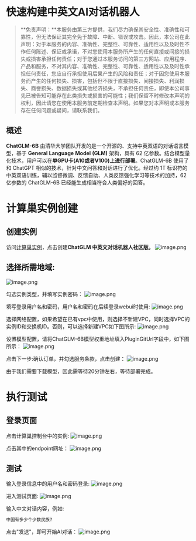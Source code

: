 # 快速构建中英文AI对话机器人

>**免责声明：**本服务由第三方提供，我们尽力确保其安全性、准确性和可靠性，但无法保证其完全免于故障、中断、错误或攻击。因此，本公司在此声明：对于本服务的内容、准确性、完整性、可靠性、适用性以及及时性不作任何陈述、保证或承诺，不对您使用本服务所产生的任何直接或间接的损失或损害承担任何责任；对于您通过本服务访问的第三方网站、应用程序、产品和服务，不对其内容、准确性、完整性、可靠性、适用性以及及时性承担任何责任，您应自行承担使用后果产生的风险和责任；对于因您使用本服务而产生的任何损失、损害，包括但不限于直接损失、间接损失、利润损失、商誉损失、数据损失或其他经济损失，不承担任何责任，即使本公司事先已被告知可能存在此类损失或损害的可能性；我们保留不时修改本声明的权利，因此请您在使用本服务前定期检查本声明。如果您对本声明或本服务存在任何问题或疑问，请联系我们。


## 概述

**ChatGLM-6B** 由清华大学团队开发的是一个开源的、支持中英双语的对话语言模型，基于 **General** **Language** **Model** **(GLM)** 架构，具有 62 亿参数。结合模型量化技术，用户可以在**单GPU卡(A10或者V100)上进行部署**。ChatGLM-6B 使用了和 ChatGPT 相似的技术，针对中文问答和对话进行了优化。经过约 1T 标识符的中英双语训练，辅以监督微调、反馈自助、人类反馈强化学习等技术的加持，62 亿参数的 ChatGLM-6B 已经能生成相当符合人类偏好的回答。
# 计算巢实例创建
## 创建实例
访问[计算巢实例](https://computenest.console.aliyun.com/user/cn-hangzhou/recommendService)，点击创建**ChatGLM 中英文对话机器人社区版。**
![image.png](1.png)

## 选择所需地域:
![image.png](2.png)

勾选实例类型，并填写实例密码：
![image.png](3.png)

填写登录用户名和密码，用户名和密码在后续登录webui时使用:
![image.png](4.png)

选择网络配置，如果希望在已有vpc中使用，则选择不新建VPC，同时选择VPC的实例ID和交换机ID。否则，可以选择新建VPC如下图所示:
![image.png](5.png)

设置模型配置，请将ChatGLM-6B模型权重地址填入PluginGitUrl字段中，如下图所示：
![image.png](6.png)

点击下一步:确认订单，并勾选服务条款，点击创建：
![image.png](7.png)

由于我们需要下载模型，因此需等待20分钟左右，等待部署完成。
# 执行测试
## 登录页面
点击计算巢控制台中的实例:
![image.png](8.png)

点击其中的endpoint网址：
![image.png](9.png)

## 测试
输入登录信息中的用户名和密码登录:
![image.png](10.png)

进入测试页面:
![image.png](11.png)

输入中文对话内容，例如:
```bash
中国有多少个少数民族?
```
点击"发送"，即可开始AI对话：
![image.png](12.png)


